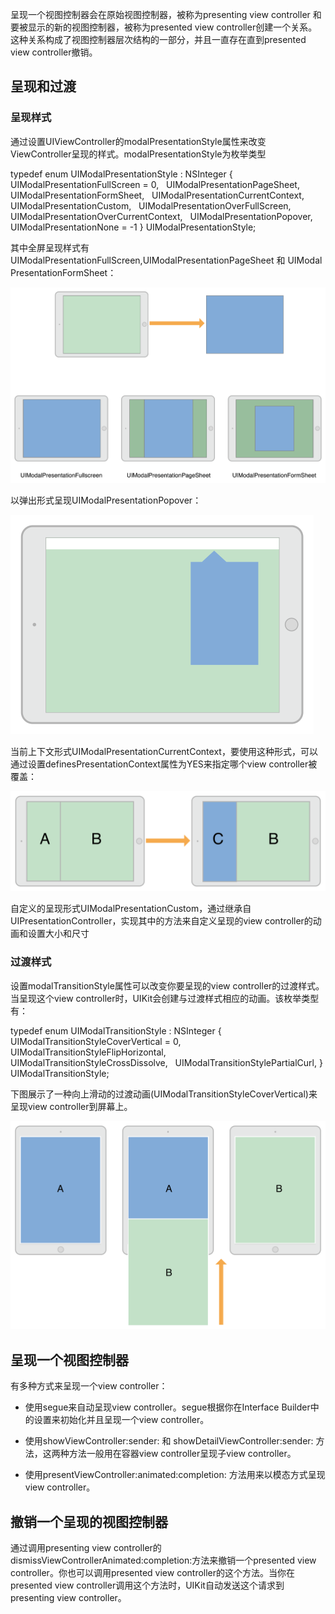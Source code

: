 呈现一个视图控制器会在原始视图控制器，被称为presenting view controller 和要被显示的新的视图控制器，被称为presented view controller创建一个关系。这种关系构成了视图控制器层次结构的一部分，并且一直存在直到presented view controller撤销。

呈现和过渡
----------

### 呈现样式

通过设置UIViewController的modalPresentationStyle属性来改变ViewController呈现的样式。modalPresentationStyle为枚举类型

typedef enum UIModalPresentationStyle : NSInteger {   UIModalPresentationFullScreen = 0,   UIModalPresentationPageSheet,   UIModalPresentationFormSheet,   UIModalPresentationCurrentContext,   UIModalPresentationCustom,   UIModalPresentationOverFullScreen,   UIModalPresentationOverCurrentContext,   UIModalPresentationPopover,   UIModalPresentationNone = -1 } UIModalPresentationStyle;

其中全屏呈现样式有UIModalPresentationFullScreen,UIModalPresentationPageSheet 和 UIModalPresentationFormSheet：

![](../../../Images/呈现一个视图控制器_files/806736.png)

以弹出形式呈现UIModalPresentationPopover：

![](../../../Images/呈现一个视图控制器_files/13680898.png)

当前上下文形式UIModalPresentationCurrentContext，要使用这种形式，可以通过设置definesPresentationContext属性为YES来指定哪个view controller被覆盖：

![](../../../Images/呈现一个视图控制器_files/15059072.png)

自定义的呈现形式UIModalPresentationCustom，通过继承自UIPresentationController，实现其中的方法来自定义呈现的view controller的动画和设置大小和尺寸

### 过渡样式

设置modalTransitionStyle属性可以改变你要呈现的view controller的过渡样式。当呈现这个view controller时，UIKit会创建与过渡样式相应的动画。该枚举类型有：

typedef enum UIModalTransitionStyle : NSInteger {   UIModalTransitionStyleCoverVertical = 0,   UIModalTransitionStyleFlipHorizontal,   UIModalTransitionStyleCrossDissolve,   UIModalTransitionStylePartialCurl, } UIModalTransitionStyle;

下图展示了一种向上滑动的过渡动画(UIModalTransitionStyleCoverVertical)来呈现view controller到屏幕上。

![](../../../Images/呈现一个视图控制器_files/10924550.png)

呈现一个视图控制器
------------------

有多种方式来呈现一个view controller：

-   使用segue来自动呈现view controller。segue根据你在Interface Builder中的设置来初始化并且呈现一个view controller。

-   使用showViewController:sender: 和 showDetailViewController:sender: 方法，这两种方法一般用在容器view controller呈现子view controller。

-   使用presentViewController:animated:completion: 方法用来以模态方式呈现view controller。

撤销一个呈现的视图控制器
------------------------

通过调用presenting view controller的dismissViewControllerAnimated:completion:方法来撤销一个presented view controller。你也可以调用presented view controller的这个方法。当你在presented view controller调用这个方法时，UIKit自动发送这个请求到presenting view controller。


